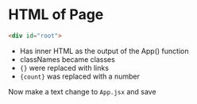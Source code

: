 # HTML of Page

```html
<div id="root">
```

- Has inner HTML as the output of the App() function 
- classNames became classes
- `{}` were replaced with links
- `{count}` was replaced with a number

Now make a text change to `App.jsx` and save
